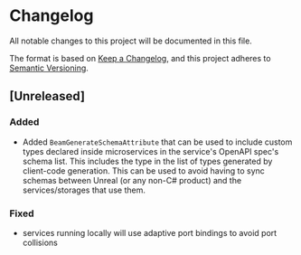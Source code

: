 # Changelog

All notable changes to this project will be documented in this file.

The format is based on [Keep a Changelog](https://keepachangelog.com/en/1.1.0/),
and this project adheres to [Semantic Versioning](https://semver.org/spec/v2.0.0.html).

## [Unreleased]

### Added
- Added `BeamGenerateSchemaAttribute` that can be used to include custom types declared inside microservices in the service's OpenAPI spec's schema list.
  This includes the type in the list of types generated by client-code generation. 
  This can be used to avoid having to sync schemas between Unreal (or any non-C# product) and the services/storages that use them.  

### Fixed
- services running locally will use adaptive port bindings to avoid port collisions